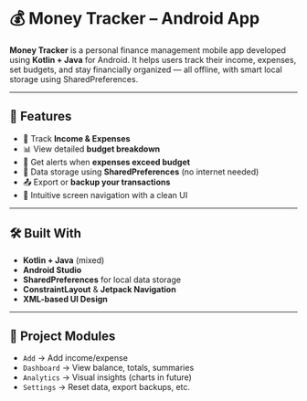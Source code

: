 # 💰 Money Tracker – Android App

**Money Tracker** is a personal finance management mobile app developed using **Kotlin + Java** for Android. It helps users track their income, expenses, set budgets, and stay financially organized — all offline, with smart local storage using SharedPreferences.

---

## 📱 Features

- 💸 Track **Income & Expenses**
- 📊 View detailed **budget breakdown**
- 🧠 Get alerts when **expenses exceed budget**
- 💾 Data storage using **SharedPreferences** (no internet needed)
- 📤 Export or **backup your transactions**
- 🔄 Intuitive screen navigation with a clean UI

---

## 🛠 Built With

- **Kotlin + Java** (mixed)
- **Android Studio**
- **SharedPreferences** for local data storage
- **ConstraintLayout** & **Jetpack Navigation**
- **XML-based UI Design**

---

## 📂 Project Modules

- `Add` → Add income/expense
- `Dashboard` → View balance, totals, summaries
- `Analytics` → Visual insights (charts in future)
- `Settings` → Reset data, export backups, etc.



